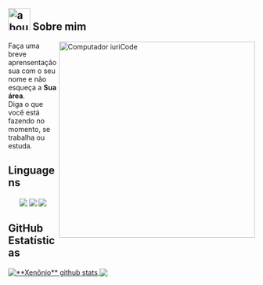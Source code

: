 ## <img width="45" alt="about" src="https://raw.github.com/elizarov/elizarov/master/about.png"> Sobre mim

<img src="https://raw.githubusercontent.com/MicaelliMedeiros/micaellimedeiros/master/image/computer-illustration.png" min-width="400px" max-width="400px" width="400px" align="right" alt="Computador iuriCode">

<p align="left"> 
  Faça uma breve aprensentação sua com o seu nome e não esqueça a <strong>Sua área</strong>.<br>
  Diga o que você está fazendo no momento, se trabalha ou estuda.
</p>

## **Linguagens**  

<h4 align="center">
<img src="https://readme-components.vercel.app/api?component=logo&logo=c&text=false&animation=spin&fill=black&textfill=bface6&">
<img src="https://readme-components.vercel.app/api?component=logo&logo=latex&text=false&animation=spin&fill=black&textfill=bface6&">
<img src="https://readme-components.vercel.app/api?component=logo&logo=haskell&text=false&animation=spin&fill=black&textfill=bface6&">
<p align="center">

## **GitHub Estatísticas**

<a href="https://github.com/Xennonio">
 <img align="center"
      src="https://github-readme-stats.vercel.app/api?username=Xennonio&show_icons=true&theme=dracula&line_height=27"
      alt="**Xenônio** github stats"/>
</a>

<a href="https://github.com/Xennonio">
  <img align="center"
       src="https://github-readme-stats.vercel.app/api/top-langs/?username=Xennonio&theme=dracula&hide_langs_below=1"/>
</a>
